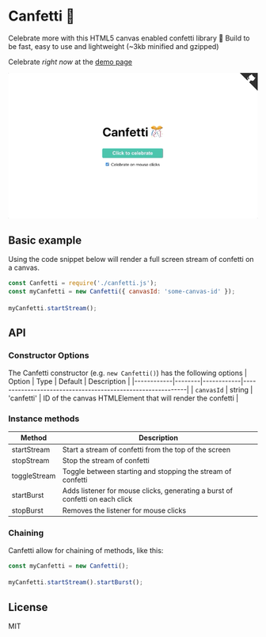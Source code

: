 # Canfetti 🎊

Celebrate more with this HTML5 canvas enabled confetti library 🎊 Build to be fast, easy to use and lightweight (~3kb minified and gzipped)

Celebrate _right now_ at the [demo page](https://danielsneijers.github.io/canfetti/)

![Canfetti demo](/demo/canfetti-demo.gif?raw=true)

## Basic example

Using the code snippet below will render a full screen stream of confetti on a canvas.

```js
const Canfetti = require('./canfetti.js');
const myCanfetti = new Canfetti({ canvasId: 'some-canvas-id' });

myCanfetti.startStream();
```

## API

### Constructor Options

The Canfetti constructor (e.g. `new Canfetti()`) has the following options
| Option | Type | Default | Description |
|------------|--------|------------|------------------------------------------------------------|
| `canvasId` | string | 'canfetti' | ID of the canvas HTMLElement that will render the confetti |

### Instance methods

| Method       | Description                                                                  |
| ------------ | ---------------------------------------------------------------------------- |
| startStream  | Start a stream of confetti from the top of the screen                        |
| stopStream   | Stop the stream of confetti                                                  |
| toggleStream | Toggle between starting and stopping the stream of confetti                  |
| startBurst   | Adds listener for mouse clicks, generating a burst of confetti on each click |
| stopBurst    | Removes the listener for mouse clicks                                        |

### Chaining

Canfetti allow for chaining of methods, like this:

```js
const myCanfetti = new Canfetti();

myCanfetti.startStream().startBurst();
```

## License

MIT
